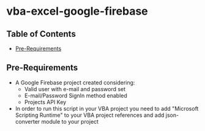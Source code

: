 # vba-excel-google-firebase

## Table of Contents
* [Pre-Requirements](#pre-requirements)

## Pre-Requirements
* A Google Firebase project created considering:
    * Valid user with e-mail and password set
    * E-mail/Password SignIn method enabled
    * Projects API Key
* In order to run this script in your VBA project you need to add "Microsoft Scripting Runtime" to your VBA project references and add json-converter module to your project